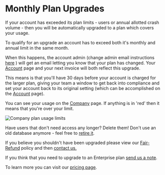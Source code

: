 # Monthly Plan Upgrades

If your account has exceeded its plan limits - users or annual allotted crash volume - then you will be automatically upgraded to a plan which covers your usage.

To qualify for an upgrade an account has to exceed both it's monthly and annual limit in the same month.

When this happens, the account admin \(change admin email instructions [here](../billing-and-plan-managment/updating-email-address-for-receipts-and-invocies.md) \) will get an email letting you know that your plan has changed. Your [Account](https://app.bugsplat.com/v2/account) page and your next invoice will both reflect this upgrade.

This means is that you'll have 30 days before your account is charged for the larger plan, giving your team a window to get back into compliance and set your account back to its original setting \(which can be accomplished on the [Account](https://app.bugsplat.com/v2/account) page\).

You can see your usage on the [Company](https://app.bugsplat.com/v2/company) page. If anything is in 'red' then it means that you're over your limit.

![Company plan usage limits](https://www.bugsplat.com/assets/img/docs/plan-company-usage.png)

Have users that don't need access any longer? Delete them! Don't use an old database anymore - feel free to [retire it](../../../introduction/production/how-to-stop-reporting-versions-of-an-application.md).

If you believe you shouldn't have been upgraded please view our [Fair-Refund](refund-policy.md) policy and then [contact us.](mailto:sales@bugsplat.com)

If you think that you need to upgrade to an Enterprise plan [send us a note](mailto:sales@bugsplat.com).

To learn more you can visit our [pricing page](https://www.bugsplat.com/pricing).

